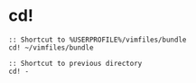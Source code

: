 # cd!

```batch
:: Shortcut to %USERPROFILE%/vimfiles/bundle
cd! ~/vimfiles/bundle

:: Shortcut to previous directory
cd! -
```
